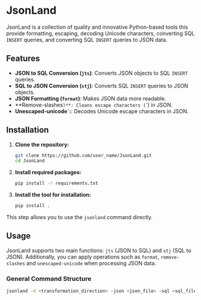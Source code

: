 # JsonLand

JsonLand is a collection of quality and innovative Python-based tools this provide formatting, escaping, decoding Unicode characters, converting SQL `INSERT` queries, and converting SQL `INSERT` queries to JSON data.

## Features

- **JSON to SQL Conversion (`jts`)**: Converts JSON objects to SQL `INSERT` queries.
- **SQL to JSON Conversion (`stj`)**: Converts SQL `INSERT` queries to JSON objects.
- **JSON Formatting (`format`)**: Makes JSON data more readable.
- **Remove-slashes`)**: Cleans escape characters (`\`) in JSON.
- **Unescaped-unicode`:**: Decodes Unicode escape characters in JSON.

## Installation

1. **Clone the repository:**

   ```bash
   git clone https://github.com/user_name/JsonLand.git
   cd JsonLand
   ```
2. **Install required packages:**

   ```bash
   pip install -r requirements.txt
   ```
3. **Install the tool for installation:**

   ```bash
   pip install .
   ```

This step allows you to use the `jsonland` command directly.

## Usage

JsonLand supports two main functions: `jts` (JSON to SQL) and `stj` (SQL to JSON). Additionally, you can apply operations such as `format`, `remove-slashes` and `unescaped-unicode` when processing JSON data.

### General Command Structure

   ```bash
   jsonland -d <transformation_direction> -json <json_file> -sql <sql_file> -table <table_name> [-o <operations>]
   ```
